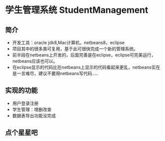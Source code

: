# 学生管理系统 StudentManagement

## 简介
* 开发工具：oracle jdk8,Mac计算机，netbeans8，eclipse
* 项目其中的很多类可复用，基于此可很快完成一个新的管理系统。
* 前半段在netbeans上开发的，后面完善是在eclipse，eclipse可完美运行，netbeans应该也可以。
* 在eclipse显示的代码比在netbeans上显示的代码看起来更乱，netbeans实在是一言难尽，建议不要用netbeans写代码.....

## 实现的功能
* 用户登录注册
* 学生管理：增删改查
* 数据表导出功能没完成

## 点个星星吧
